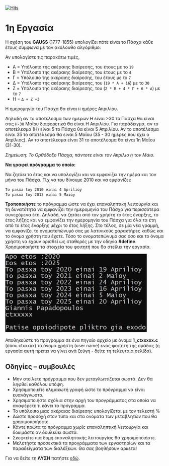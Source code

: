 [![Hits](https://hits.seeyoufarm.com/api/count/incr/badge.svg?url=https%3A%2F%2Feffie375.github.io%2FTPTE-AEGEAN&count_bg=%23E3802B&title_bg=%2307359E&icon=internetarchive.svg&icon_color=%23E7E7E7&title=%CE%A0%CF%81%CE%BF%CE%B2%CE%BF%CE%BB%CE%AD%CF%82&edge_flat=false)](https://hits.seeyoufarm.com)

# 1η Εργασία

Η σχέση του **GAUSS** (1777-1855) υπολογίζει πότε είναι το Πάσχα κάθε έτους σύµφωνα µε τον ακόλουθο αλγόριθµο:

Αν υπολογίστε τις παρακάτω τιµές,

- Α = Υπόλοιπο της ακέραιης διαίρεσης, του έτους µε το `19`
- Β = Υπόλοιπο της ακέραιης διαίρεσης, του έτους µε το `4`
- Γ = Υπόλοιπο της ακέραιης διαίρεσης, του έτους µε το `7`
- ∆ = Υπόλοιπο της ακέραιης διαίρεσης, του (`19 * A + 16`) µε το `30`
- Z = Υπόλοιπο της ακέραιης διαίρεσης, του (`2 * B + 4 * Γ + 6 * ∆`) µε το `7`
- Η = `∆ + Ζ +3`

Η ηµεροµηνία του Πάσχα θα είναι `Η` ηµέρες Απριλίου.

∆ηλαδή αν το αποτέλεσµα των ηµερών Η είναι >30 το Πάσχα θα είναι στις `Η-30` Μαΐου διαφορετικά θα είναι Η Απριλίου. Για παράδειγµα, αν το αποτέλεσµα (Η) είναι 5 το Πάσχα θα είναι 5 Απριλίου. Αν το αποτέλεσµα είναι 35 το αποτέλεσµα θα είναι 5 Μαΐου (35 - 30 ηµέρες που έχει ο Απρίλιος). Αν το αποτέλεσµα είναι 31 το αποτέλεσµα θα είναι 1η Μαΐου (31-30).

*Σηµείωση: Το Ορθόδοξο Πάσχα, πάντοτε είναι τον Απρίλιο ή τον Μάιο.*

**Να γραφεί πρόγραµµα το οποίο:**

Να ζητάει το έτος και να υπολογίζει και να εµφανίζει την ηµέρα και τον µήνα του Πάσχα. Π.χ να του δίνουµε 2010 και να εµφανίζει:

```none
To pasxa toy 2010 einai 4 Aprilioy
To pasxa toy 2013 einai 5 Maioy
```

**Τροποποιήστε** το πρόγραµµα ώστε να έχει επαναληπτική λειτουργία και τη δυνατότητα να εµφανίζει την ηµεροµηνία του Πάσχα για περισσότερα συνεχόµενα έτη. ∆ηλαδή, να ζητάει από τον χρήστη το έτος έναρξης, το έτος λήξης και να εµφανίζει την ηµεροµηνία του Πάσχα για όλα τα έτη από το έτος έναρξης µέχρι το έτος λήξης. Στο τέλος, σε µία νέα γραµµή, να εµφανίζει το ονοµατεπώνυµό σας µε λατινικούς χαρακτήρες καθώς και το όνοµα χρήστη που έχετε. Τόσο το ονοµατεπώνυµό σας όσο και το όνοµα χρήστη να έχουν ορισθεί ως σταθερές µε την οδηγία **#define**. Χρησιµοποιήστε τα στοιχεία του φοιτητή που θα στείλει την εργασία.

![Pasxa](images/pasxa.jpg)

Αποθηκεύστε το πρόγραµµα σε ένα πηγαίο αρχείο µε όνοµα **1_ctxxxxx.c** (όπου ctxxxxx) το όνοµα χρήστη (user name) ενός φοιτητή της οµάδας (η εργασία αυτή πρέπει να γίνει ανά ζεύγη - δείτε τη τελευταία σελίδα).

## Οδηγίες – συµβουλές

- Μην στείλετε πρόγραµµα που δεν µεταγλωττίζεται σωστά. ∆εν θα ληφθεί καθόλου υπόψη.
- Χρησιµοποιείτε κλιµακωτή γραφή ώστε το πρόγραµµα να είναι ευανάγνωστο.
- Χρησιµοποιήστε σχόλια στην αρχή του προγράµµατος στα οποία να αναφέρετε τι κάνει το πρόγραµµα.
- Το υπόλοιπο µιας ακέραιας διαίρεσης υπολογίζεται µε τον τελεστή %
- ∆ώστε προσοχή στον τύπο και στα ονόµατα των µεταβλητών που θα χρησιµοποιήσετε.
- Κάντε πρώτα το πρόγραµµα χωρίς επαναληπτική λειτουργία και δοκιµάστε αν δουλεύει σωστά.
- Σκεφτείτε πια δοµή επαναληπτικής λειτουργίας θα χρησιµοποιήστε.
- Μελετήστε προσεκτικά τα προγράµµατα των εργαστηρίων και τα παραδείγµατα των διαλέξεων. Θα σας βοηθήσουν αρκετά!

Για να δείτε τη **ΛΥΣΗ** πατήστε [εδώ](source/1_ct20044.c).
